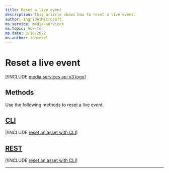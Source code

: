 ```yaml
---
title: Reset a live event
description: This article shows how to reset a live event.
author: IngridAtMicrosoft
ms.service: media-services
ms.topic: how-to
ms.date: 3/16/2022
ms.author: inhenkel
---
```


# Reset a live event

[!INCLUDE [media services api v3 logo](./includes/v3-hr.md)]

## Methods

Use the following methods to reset a live event.

## [CLI](#tab/cli/)

[!INCLUDE [reset an asset with CLI](./includes/task-reset-live-event-cli.md)]

## [REST](#tab/rest/)

[!INCLUDE [reset an asset with CLI](./includes/task-reset-live-event-rest.md)]

---
